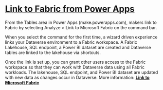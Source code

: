 # **[Link to Fabric from Power Apps](https://learn.microsoft.com/en-us/power-apps/maker/data-platform/azure-synapse-link-view-in-fabric#link-to-fabric-from-power-apps)**

From the Tables area in Power Apps (make.powerapps.com), makers link to Fabric by selecting Analyze > Link to Microsoft Fabric on the command bar.

When you select the command for the first time, a wizard driven experience links your Dataverse environment to a Fabric workspace. A Fabric Lakehouse, SQL endpoint, a Power BI dataset are created and Dataverse tables are linked to the lakehouse via shortcuts.

Once the link is set up, you can grant other users access to the Fabric workspace so that they can work with Dataverse data using all Fabric workloads. The lakehouse, SQL endpoint, and Power BI dataset are updated with new data as changes occur in Dataverse. More information: **[Link to Microsoft Fabric](https://learn.microsoft.com/en-us/power-apps/maker/data-platform/fabric-link-to-data-platform)**
